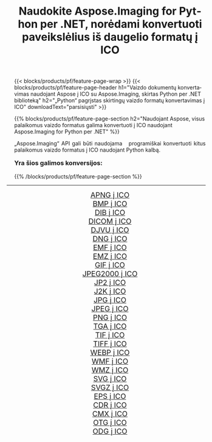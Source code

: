 ﻿---
title: Naudokite Aspose.Imaging for Python per .NET, norėdami konvertuoti paveikslėlius iš daugelio formatų į ICO 
weight: 3920
url: /lt/python-net/conversion/to/ico/ 
lang: lt
langdirlevel: 2
locales: zh-hans,ja,it,ru,de,es,fr,nl,id,lt,pl,pt,vi,tr,ko,zh-hant,ar,hi,th,sv,cs,uk,he
description: Galite naudoti Aspose.Imaging for Python per .NET biblioteką, norėdami konvertuoti iš įvairių formatų į ICO
---

{{< blocks/products/pf/feature-page-wrap >}}
{{< blocks/products/pf/feature-page-header h1="Vaizdo dokumentų konvertavimas naudojant Aspose į ICO su Aspose.Imaging, skirtas Python per .NET biblioteką" h2="„Python“ pagrįstas skirtingų vaizdo formatų konvertavimas į ICO" downloadText="parsisiųsti" >}}


{{% blocks/products/pf/feature-page-section  h2="Naudojant Aspose, visus palaikomus vaizdo formatus galima konvertuoti į ICO naudojant Aspose.Imaging for Python per .NET" %}}
<p align=justify>„Aspose.Imaging“ API gali būti naudojama   programiškai konvertuoti kitus palaikomus vaizdo formatus į ICO naudojant Python kalbą.</p>
<h3 style="margin-top:16px;">
Yra šios galimos konversijos:
</h3>
{{% /blocks/products/pf/feature-page-section %}}
<div class="container-fluid productfamilypage bg-gray">
    <div class="convertypes bg-gray agp-content section">
        <div class="container">
		<hr style="margin-left:-20px;"/>
		<div class="row other-converters" style="gap: 10px;font-size: 19px;text-align:center;">
		    <div class='col-md-3 other-converter remove-lp remove-rp'><a href="/imaging/lt/python-net/conversion/apng-to-ico/" style="padding:15px;">APNG į ICO</a></div>
<div class='col-md-3 other-converter remove-lp remove-rp'><a href="/imaging/lt/python-net/conversion/bmp-to-ico/" style="padding:15px;">BMP į ICO</a></div>
<div class='col-md-3 other-converter remove-lp remove-rp'><a href="/imaging/lt/python-net/conversion/dib-to-ico/" style="padding:15px;">DIB į ICO</a></div>
<div class='col-md-3 other-converter remove-lp remove-rp'><a href="/imaging/lt/python-net/conversion/dicom-to-ico/" style="padding:15px;">DICOM į ICO</a></div>
<div class='col-md-3 other-converter remove-lp remove-rp'><a href="/imaging/lt/python-net/conversion/djvu-to-ico/" style="padding:15px;">DJVU į ICO</a></div>
<div class='col-md-3 other-converter remove-lp remove-rp'><a href="/imaging/lt/python-net/conversion/dng-to-ico/" style="padding:15px;">DNG į ICO</a></div>
<div class='col-md-3 other-converter remove-lp remove-rp'><a href="/imaging/lt/python-net/conversion/emf-to-ico/" style="padding:15px;">EMF į ICO</a></div>
<div class='col-md-3 other-converter remove-lp remove-rp'><a href="/imaging/lt/python-net/conversion/emz-to-ico/" style="padding:15px;">EMZ į ICO</a></div>
<div class='col-md-3 other-converter remove-lp remove-rp'><a href="/imaging/lt/python-net/conversion/gif-to-ico/" style="padding:15px;">GIF į ICO</a></div>
<div class='col-md-3 other-converter remove-lp remove-rp'><a href="/imaging/lt/python-net/conversion/jpeg2000-to-ico/" style="padding:15px;">JPEG2000 į ICO</a></div>
<div class='col-md-3 other-converter remove-lp remove-rp'><a href="/imaging/lt/python-net/conversion/jp2-to-ico/" style="padding:15px;">JP2 į ICO</a></div>
<div class='col-md-3 other-converter remove-lp remove-rp'><a href="/imaging/lt/python-net/conversion/j2k-to-ico/" style="padding:15px;">J2K į ICO</a></div>
<div class='col-md-3 other-converter remove-lp remove-rp'><a href="/imaging/lt/python-net/conversion/jpg-to-ico/" style="padding:15px;">JPG į ICO</a></div>
<div class='col-md-3 other-converter remove-lp remove-rp'><a href="/imaging/lt/python-net/conversion/jpeg-to-ico/" style="padding:15px;">JPEG į ICO</a></div>
<div class='col-md-3 other-converter remove-lp remove-rp'><a href="/imaging/lt/python-net/conversion/png-to-ico/" style="padding:15px;">PNG į ICO</a></div>
<div class='col-md-3 other-converter remove-lp remove-rp'><a href="/imaging/lt/python-net/conversion/tga-to-ico/" style="padding:15px;">TGA į ICO</a></div>
<div class='col-md-3 other-converter remove-lp remove-rp'><a href="/imaging/lt/python-net/conversion/tif-to-ico/" style="padding:15px;">TIF į ICO</a></div>
<div class='col-md-3 other-converter remove-lp remove-rp'><a href="/imaging/lt/python-net/conversion/tiff-to-ico/" style="padding:15px;">TIFF į ICO</a></div>
<div class='col-md-3 other-converter remove-lp remove-rp'><a href="/imaging/lt/python-net/conversion/webp-to-ico/" style="padding:15px;">WEBP į ICO</a></div>
<div class='col-md-3 other-converter remove-lp remove-rp'><a href="/imaging/lt/python-net/conversion/wmf-to-ico/" style="padding:15px;">WMF į ICO</a></div>
<div class='col-md-3 other-converter remove-lp remove-rp'><a href="/imaging/lt/python-net/conversion/wmz-to-ico/" style="padding:15px;">WMZ į ICO</a></div>
<div class='col-md-3 other-converter remove-lp remove-rp'><a href="/imaging/lt/python-net/conversion/svg-to-ico/" style="padding:15px;">SVG į ICO</a></div>
<div class='col-md-3 other-converter remove-lp remove-rp'><a href="/imaging/lt/python-net/conversion/svgz-to-ico/" style="padding:15px;">SVGZ į ICO</a></div>
<div class='col-md-3 other-converter remove-lp remove-rp'><a href="/imaging/lt/python-net/conversion/eps-to-ico/" style="padding:15px;">EPS į ICO</a></div>
<div class='col-md-3 other-converter remove-lp remove-rp'><a href="/imaging/lt/python-net/conversion/cdr-to-ico/" style="padding:15px;">CDR į ICO</a></div>
<div class='col-md-3 other-converter remove-lp remove-rp'><a href="/imaging/lt/python-net/conversion/cmx-to-ico/" style="padding:15px;">CMX į ICO</a></div>
<div class='col-md-3 other-converter remove-lp remove-rp'><a href="/imaging/lt/python-net/conversion/otg-to-ico/" style="padding:15px;">OTG į ICO</a></div>
<div class='col-md-3 other-converter remove-lp remove-rp'><a href="/imaging/lt/python-net/conversion/odg-to-ico/" style="padding:15px;">ODG į ICO</a></div>
                </div>
        </div>
    </div>
</div>
<br/>


